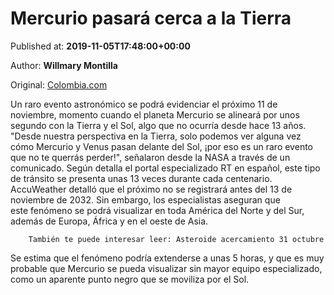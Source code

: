 
# Mercurio pasará cerca a la Tierra

Published at: **2019-11-05T17:48:00+00:00**

Author: **Willmary Montilla**

Original: [Colombia.com](https://www.colombia.com/tecnologia/noticias/mercurio-pasara-cerca-a-la-tierra-246568)

Un raro evento astronómico se podrá evidenciar el próximo 11 de noviembre, momento cuando el planeta Mercurio se alineará por unos segundo con la Tierra y el Sol, algo que no ocurría desde hace 13 años. 
"Desde nuestra perspectiva en la Tierra, solo podemos ver alguna vez cómo Mercurio y Venus pasan delante del Sol, ¡por eso es un raro evento que no te querrás perder!", señalaron desde la NASA a través de un comunicado.
Según detalla el portal especializado RT en español, este tipo de tránsito se presenta unas 13 veces durante cada centenario. AccuWeather detalló que el próximo no se registrará antes del 13 de noviembre de 2032. Sin embargo, los especialistas aseguran que este fenómeno se podrá visualizar en toda América del Norte y del Sur, además de Europa, África y en el oeste de Asia.

        También te puede interesar leer: Asteroide acercamiento 31 octubre
      
Se estima que el fenómeno podría extenderse a unas 5 horas, y que es muy probable que Mercurio se pueda visualizar sin mayor equipo especializado, como un aparente punto negro que se moviliza por el Sol.
